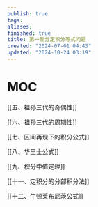 ```yaml
---
publish: true
tags: 
aliases: 
finished: true
title: 第一部分定积分等式问题
created: "2024-07-01 04:43"
updated: "2024-10-24 03:19"
---
```

# MOC

[[五、祖孙三代的奇偶性]]

[[六、祖孙三代的周期性]]

[[七、区间再现下的积分公式]]

[[八、华里士公式]]

[[九、积分中值定理]]

[[十一、定积分的分部积分法]]

[[十二、牛顿莱布尼茨公式]]